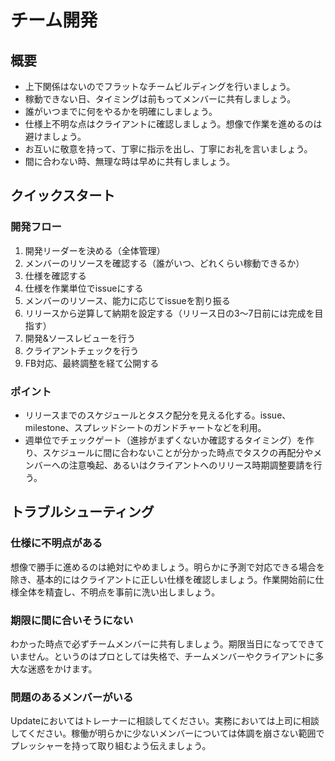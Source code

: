 # チーム開発

## 概要

* 上下関係はないのでフラットなチームビルディングを行いましょう。
* 稼動できない日、タイミングは前もってメンバーに共有しましょう。
* 誰がいつまでに何をやるかを明確にしましょう。
* 仕様上不明な点はクライアントに確認しましょう。想像で作業を進めるのは避けましょう。
* お互いに敬意を持って、丁寧に指示を出し、丁寧にお礼を言いましょう。
* 間に合わない時、無理な時は早めに共有しましょう。

## クイックスタート

### 開発フロー

1. 開発リーダーを決める（全体管理）
2. メンバーのリソースを確認する（誰がいつ、どれくらい稼動できるか）
3. 仕様を確認する
4. 仕様を作業単位でissueにする
5. メンバーのリソース、能力に応じてissueを割り振る
6. リリースから逆算して納期を設定する（リリース日の3〜7日前には完成を目指す）
7. 開発&ソースレビューを行う
8. クライアントチェックを行う
9. FB対応、最終調整を経て公開する

### ポイント

* リリースまでのスケジュールとタスク配分を見える化する。issue、milestone、スプレッドシートのガンドチャートなどを利用。
* 週単位でチェックゲート（進捗がまずくないか確認するタイミング）を作り、スケジュールに間に合わないことが分かった時点でタスクの再配分やメンバーへの注意喚起、あるいはクライアントへのリリース時期調整要請を行う。

## トラブルシューティング

### 仕様に不明点がある

想像で勝手に進めるのは絶対にやめましょう。明らかに予測で対応できる場合を除き、基本的にはクライアントに正しい仕様を確認しましょう。作業開始前に仕様全体を精査し、不明点を事前に洗い出しましょう。

### 期限に間に合いそうにない

わかった時点で必ずチームメンバーに共有しましょう。期限当日になってできていません。というのはプロとしては失格で、チームメンバーやクライアントに多大な迷惑をかけます。

### 問題のあるメンバーがいる

Updateにおいてはトレーナーに相談してください。実務においては上司に相談してください。稼働が明らかに少ないメンバーについては体調を崩さない範囲でプレッシャーを持って取り組むよう伝えましょう。
